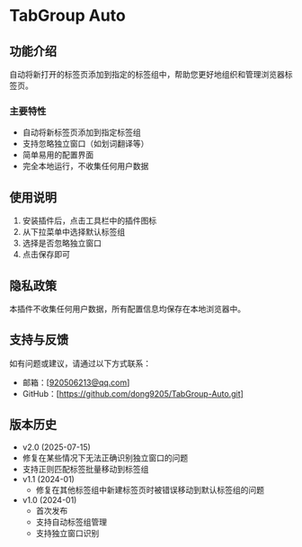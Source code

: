 # TabGroup Auto

## 功能介绍

自动将新打开的标签页添加到指定的标签组中，帮助您更好地组织和管理浏览器标签页。

### 主要特性

- 自动将新标签页添加到指定标签组
- 支持忽略独立窗口（如划词翻译等）
- 简单易用的配置界面
- 完全本地运行，不收集任何用户数据

## 使用说明

1. 安装插件后，点击工具栏中的插件图标
2. 从下拉菜单中选择默认标签组
3. 选择是否忽略独立窗口
4. 点击保存即可

## 隐私政策

本插件不收集任何用户数据，所有配置信息均保存在本地浏览器中。

## 支持与反馈

如有问题或建议，请通过以下方式联系：

- 邮箱：[920506213@qq.com]
- GitHub：[https://github.com/dong9205/TabGroup-Auto.git]

## 版本历史

- v2.0 (2025-07-15)
- 修复在某些情况下无法正确识别独立窗口的问题
- 支持正则匹配标签批量移动到标签组
- v1.1 (2024-01)
  - 修复在其他标签组中新建标签页时被错误移动到默认标签组的问题
- v1.0 (2024-01)
  - 首次发布
  - 支持自动标签组管理
  - 支持独立窗口识别
